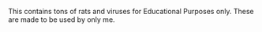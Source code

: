 This contains tons of rats and viruses for Educational Purposes only. These are made to be used by only me.
